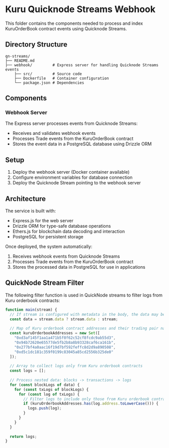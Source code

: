 # Kuru Quicknode Streams Webhook

This folder contains the components needed to process and index KuruOrderBook contract events using Quicknode Streams.

## Directory Structure

```
qn-streams/
├── README.md
├── webhook/         # Express server for handling Quicknode Streams events
    ├── src/         # Source code
    ├── Dockerfile   # Container configuration
    └── package.json # Dependencies
```

## Components

### Webhook Server

The Express server processes events from Quicknode Streams:
- Receives and validates webhook events
- Processes Trade events from the KuruOrderBook contract
- Stores the event data in a PostgreSQL database using Drizzle ORM

## Setup

1. Deploy the webhook server (Docker container available)
2. Configure environment variables for database connection
3. Deploy the Quicknode Stream pointing to the webhook server

## Architecture

The service is built with:
- Express.js for the web server
- Drizzle ORM for type-safe database operations
- Ethers.js for blockchain data decoding and interaction
- PostgreSQL for persistent storage

Once deployed, the system automatically:
1. Receives webhook events from Quicknode Streams
2. Processes Trade events from the KuruOrderBook contract
3. Stores the processed data in PostgreSQL for use in applications

## QuickNode Stream Filter

The following filter function is used in QuickNode streams to filter logs from Kuru orderbook contracts:

```javascript
function main(stream) {
  // If stream is configured with metadata in the body, the data may be nested under a "data" key
  const data = stream.data ? stream.data : stream;
  
  // Map of Kuru orderbook contract addresses and their trading pair names
  const kuruOrderbookAddresses = new Set([
    "0xd3af145f1aa1a471b5f0f62c52cf8fcdc9ab55d3",
    "0x94b72620e65577de5fb2b8a8b93328caf6ca161b",
    "0x277bf4a0aac16f19d7bf592feffc8d2d9a890508",
    "0xd5c1dc181c359f0199c83045a85cd2556b325de0"
  ]);
  
  // Array to collect logs only from Kuru orderbook contracts
  const logs = [];
  
  // Process nested data: blocks -> transactions -> logs
  for (const blockLogs of data) {
    for (const txLogs of blockLogs) {
      for (const log of txLogs) {
        // Filter logs to include only those from Kuru orderbook contracts
        if (kuruOrderbookAddresses.has(log.address.toLowerCase())) {
          logs.push(log);
        }
      }
    }
  }
  
  return logs;
}
```
